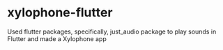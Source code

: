 # xylophone-flutter
Used flutter packages, specifically, just_audio package to play sounds in Flutter and made a Xylophone app
